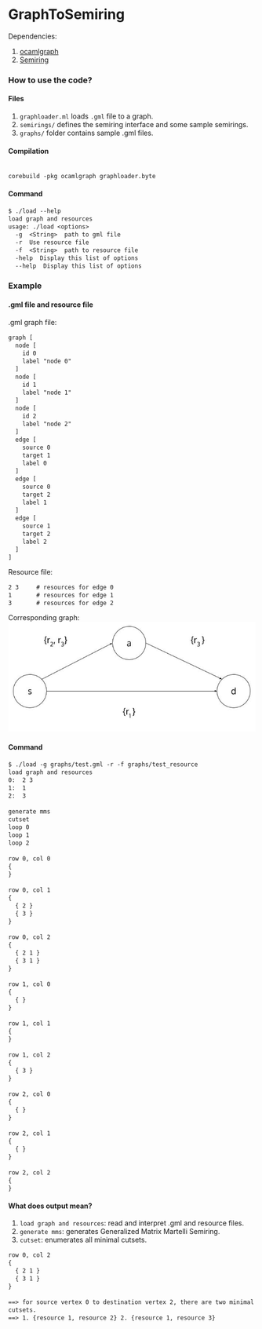 GraphToSemiring
===============

Dependencies:

1. [ocamlgraph](https://github.com/backtracking/ocamlgraph)
2. [Semiring](https://github.com/kalasoo/Semiring)


### How to use the code?

#### Files

1. `graphloader.ml` loads `.gml` file to a graph.
2. `semirings/` defines the semiring interface and some sample semirings.
3. `graphs/` folder contains sample .gml files.

#### Compilation

```shell

corebuild -pkg ocamlgraph graphloader.byte

```

#### Command

```shell
$ ./load --help
load graph and resources
usage: ./load <options>
  -g  <String>  path to gml file
  -r  Use resource file
  -f  <String>  path to resource file
  -help  Display this list of options
  --help  Display this list of options
```

### Example

#### .gml file and resource file

.gml graph file:
```
graph [
  node [
    id 0
    label "node 0"
  ]
  node [
    id 1
    label "node 1"
  ]
  node [
    id 2
    label "node 2"
  ]
  edge [
    source 0
    target 1
    label 0
  ]
  edge [
    source 0
    target 2
    label 1
  ]
  edge [
    source 1
    target 2
    label 2
  ]
]
```

Resource file:
```
2 3     # resources for edge 0
1       # resources for edge 1
3       # resources for edge 2
```

Corresponding graph:
![test_graph](graphs/test_graph.jpg)

#### Command
```
$ ./load -g graphs/test.gml -r -f graphs/test_resource 
load graph and resources
0:  2 3
1:  1
2:  3

generate mms
cutset
loop 0
loop 1
loop 2

row 0, col 0
{
}

row 0, col 1
{
  { 2 }
  { 3 }
}

row 0, col 2
{
  { 2 1 }
  { 3 1 }
}

row 1, col 0
{
  { }
}

row 1, col 1
{
}

row 1, col 2
{
  { 3 }
}

row 2, col 0
{
  { }
}

row 2, col 1
{
  { }
}

row 2, col 2
{
}
```

#### What does output mean?

1. `load graph and resources`: read and interpret .gml and resource files.
2. `generate mms`: generates Generalized Matrix Martelli Semiring.
3. `cutset`: enumerates all minimal cutsets.

```
row 0, col 2
{
  { 2 1 }
  { 3 1 }
}

==> for source vertex 0 to destination vertex 2, there are two minimal cutsets.
==> 1. {resource 1, resource 2} 2. {resource 1, resource 3}
```

